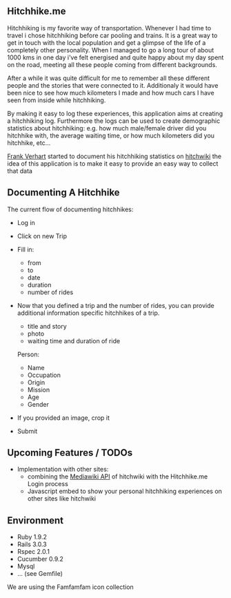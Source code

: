 Hitchhike.me
----------

Hitchhiking is my favorite way of transportation. Whenever I had time to
travel i chose hitchhiking before car pooling and trains. It is a great way
to get in touch with the local population and get a glimpse of the life of 
a completely other personality.
When I managed to go a long tour of about 1000 kms in one day i’ve felt 
energised and quite happy about my day spent on the road, meeting all 
these people coming from different backgrounds.

After a while it was quite difficult for me to remember all these different people
and the stories that were connected to it. Additionaly it would have been nice to 
see how much kilometers I made and how much cars I have seen from inside while hitchhiking.

By making it easy to log these experiences,
this application aims at creating a hitchhiking log.
Furthermore the logs can be used to create demographic statistics about hitchhiking:
e.g. how much male/female driver did you hitchhike with, the average waiting time, 
or how much kilometers did you hitchhike, etc...

[Frank Verhart](http://hitchwiki.org/en/User:Fverhart) started to document his 
hitchhiking statistics on [hitchwiki](http://hitchwiki.org/en/User:Fverhart) the idea
of this application is to make it easy to provide an easy way to collect that data


Documenting A Hitchhike
-----------------------

The current flow of documenting hitchhikes:

* Log in
* Click on new Trip
* Fill in: 
  - from
  - to
  - date
  - duration
  - number of rides
* Now that you defined a trip and the number of rides, you can provide additional
  information specific hitchhikes of a trip.
  - title and story
  - photo
  - waiting time and duration of ride
  
  Person:
    - Name
    - Occupation
    - Origin
    - Mission
    - Age
    - Gender

* If you provided an image, crop it
* Submit

Upcoming Features / TODOs
-------

* Implementation with other sites:
  - combining the [Mediawiki API](http://www.mediawiki.org/wiki/API:Login) of hitchwiki  with the
    Hitchhike.me Login process
  - Javascript embed to show your personal hitchhiking experiences on other sites like hitchwiki

Environment
-----------

* Ruby 1.9.2
* Rails 3.0.3
* Rspec 2.0.1
* Cucumber 0.9.2
* Mysql
* ... (see Gemfile)

We are using the Famfamfam icon collection